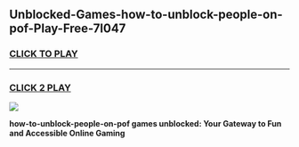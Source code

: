 
## Unblocked-Games-how-to-unblock-people-on-pof-Play-Free-7l047
<h3>
<a href="https://premium76.site?title=how-to-unblock-people-on-pof&ref=21A">CLICK TO PLAY</a></h3>
<hr>

<h3>
<a href="https://premium76.site?title=how-to-unblock-people-on-pof&ref=21A">CLICK 2 PLAY</a>
  
</h3>

<a href="https://premium76.site?title=how-to-unblock-people-on-pof&ref=21A"><img src="https://clearcache.store/games.png"></a>


**how-to-unblock-people-on-pof games unblocked: Your Gateway to Fun and Accessible Online Gaming**
